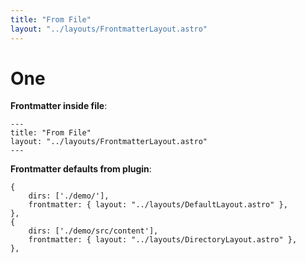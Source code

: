 ```yaml
---
title: "From File"
layout: "../layouts/FrontmatterLayout.astro"
---
```


# One

**Frontmatter inside file**:

```
---
title: "From File"
layout: "../layouts/FrontmatterLayout.astro"
---
```

**Frontmatter defaults from plugin**:

```
{
    dirs: ['./demo/'],
    frontmatter: { layout: "../layouts/DefaultLayout.astro" },
},
{
    dirs: ['./demo/src/content'],
    frontmatter: { layout: "../layouts/DirectoryLayout.astro" },
},
```